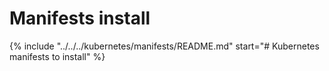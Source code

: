# Manifests install

{% include
    "../../../kubernetes/manifests/README.md"
    start="# Kubernetes manifests to install"
%}
